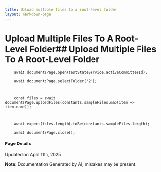 ```yaml
---
title: Upload multiple files to a root-level folder
layout: markdown-page
---
```

# Upload Multiple Files To A Root-Level Folder## Upload Multiple Files To A Root-Level Folder



        await documentsPage.open(testStateService.activeCommitteeId);

        await documentsPage.selectFolder('2');

   

        const files = await documentsPage.uploadFiles(constants.sampleFiles.map(item => item.name));



        await expect(files.length).toBe(constants.sampleFiles.length);

        await documentsPage.close();

    


#### Page Details
Updated on April 11th, 2025

**Note**: Documentation Generated by AI, mistakes may be present.